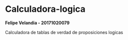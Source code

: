 # Calculadora-logica
**Felipe Velandia - 20171020079**

Calculadora de tablas de verdad de proposiciones logicas
